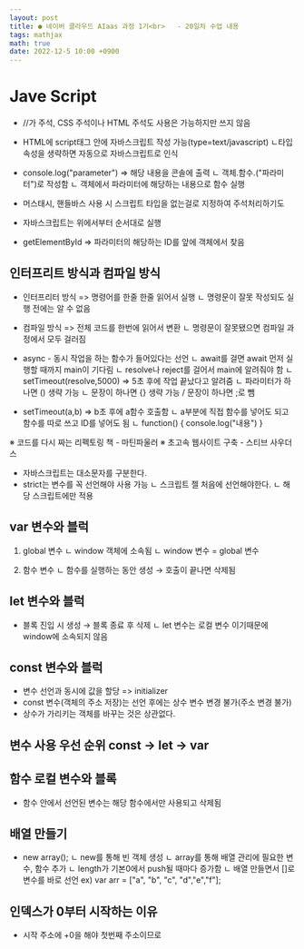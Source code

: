```yaml
---
layout: post
title: ● 네이버 클라우드 AIaas 과정 1기<br>   - 20일차 수업 내용
tags: mathjax
math: true
date: 2022-12-5 10:00 +0900
---
```


# Jave Script

- //가 주석, CSS 주석이나 HTML 주석도 사용은 가능하지만 쓰지 않음
- HTML에 script태그 안에 자바스크립트 작성 가능(type=text/javascript)
  ㄴ타입 속성을 생략하면 자동으로 자바스크립트로 인식

- console.log("parameter") => 해당 내용을 콘솔에 출력
    ㄴ 객체.함수.("파라미터")로 작성함
    ㄴ 객체에서 파라미터에 해당하는 내용으로 함수 실행

- 머스태시, 핸들바스 사용 시 스크립트 타입을 없는걸로 지정하여 주석처리하기도

- 자바스크립트는 위에서부터 순서대로 실행

- getElementById => 파라미터의 해당하는 ID를 앞에 객체에서 찾음

## 인터프리트 방식과 컴파일 방식

- 인터프리터 방식 => 명령어를 한줄 한줄 읽어서 실행
    ㄴ 명령문이 잘못 작성되도 실행 전에는 알 수 없음

- 컴파일 방식 => 전체 코드를 한번에 읽어서 변환
    ㄴ 명령문이 잘못됐으면 컴파일 과정에서 모두 걸러짐

- async - 동시 작업을 하는 함수가 들어있다는 선언
    ㄴ await를 걸면 await 먼저 실행할 때까지 main이 기다림
    ㄴ resolve나 reject를 걸어서 main에 알려줘야 함
    ㄴ setTimeout(resolve,5000) => 5초 후에 작업 끝났다고 알려줌
    ㄴ 파라미터가 하나면 () 생략 가능
    ㄴ 문장이 하나면 {} 생략 가능 / 문장이 하나면 ;로 뺌


- setTimeout(a,b) => b초 후에 a함수 호출함
    ㄴ a부분에 직접 함수를 넣어도 되고 함수를 따로 쓰고 ID를 넣어도 됨
    ㄴ  function() {
        console.log("내용")
    }

※ 코드를 다시 짜는 리펙토링 책 - 마틴파울러
※ 초고속 웹사이트 구축 - 스티브 사우더스

- 자바스크립트는 대소문자를 구분한다.
- strict는 변수를 꼭 선언해야 사용 가능
    ㄴ 스크립트 젤 처음에 선언해야한다.
    ㄴ 해당 스크립트에만 적용

## var 변수와 블럭

1. global 변수
    ㄴ window 객체에 소속됨
    ㄴ window 변수 = global 변수

2. 함수 변수
    ㄴ 함수를 실행하는 동안 생성 → 호출이 끝나면 삭제됨
    
## let 변수와 블럭

- 블록 진입 시 생성 → 블록 종료 후 삭제
    ㄴ let 변수는 로컬 변수 이기때문에 window에 소속되지 않음

## const 변수와 블럭

- 변수 선언과 동시에 값을 할당 => initializer
- const 변수(객체의 주소 저장)는 선언 후에는 상수 변수 변경 불가(주소 변경 불가)
- 상수가 가리키는 객체를 바꾸는 것은 상관없다.

## 변수 사용 우선 순위 const → let → var


## 함수 로컬 변수와 블록

- 함수 안에서 선언된 변수는 해당 함수에서만 사용되고 삭제됨

## 배열 만들기

- new array();
    ㄴ new를 통해 빈 객체 생성
    ㄴ array를 통해 배열 관리에 필요한 변수, 함수 추가
    ㄴ length가 기본0에서 push될 때마다 증가함
    ㄴ 배열 만들면서 []로 변수를 바로 선언
      ex) var arr = ["a", "b", "c", "d","e","f"];

## 인덱스가 0부터 시작하는 이유

- 시작 주소에 +0을 해야 첫번째 주소이므로














